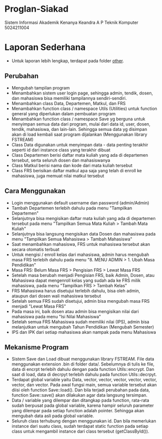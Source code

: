 # Proglan-Siakad
Sistem Informasi Akademik
Kenanya Keandra A P
Teknik Komputer
5024211004

# Laporan Sederhana
- Untuk laporan lebih lengkap, terdapat pada folder [other](https://github.com/KenanyaKAP/Proglan-Siakad/tree/main/other).

## Perubahan
- Mengubah tampilan program
- Menambahkan sistem user login page, sehingga admin, tendik, dosen, dan mahasiswa bisa memiliki tampilannya sendiri-sendiri.
- Menambahkan class Data, Departemen, Matkul, dan FRS
- Menambahkan function class / namespace Utils (Utilities) untuk function general yang diperlukan dalam pembuatan program
- Menambahkan function class / namespace Save yg berguna untuk menyimpan semua data dari program, mulai dari data id, user, dosen, tendik, mahasiswa, dan lain-lain. Sehingga semua data yg disimpan akan di load kembali saat program dijalankan (Menggunakan library FSTREAM)
- Class Data digunakan untuk menyimpan data - data penting terakhir seperti id dari instance class yang terakhir dibuat
- Class Departemen berisi daftar mata kuliah yang ada di departemen tersebut, serta seluruh dosen dan mahasiswanya
- Class Matkul berisi nama dan kode dari mata kuliah tersebut
- Class FRS berisikan daftar matkul apa saja yang telah di enroll ke mahasiswa, juga memuat nilai matkul tersebut

## Cara Menggunakan
- Login menggunakan default username dan password (admin/Admin)
- Tambah Departemen terlebih dahulu pada menu "Tampilkan Departemen"
- Selanjutnya bisa mengisikan daftar mata kuliah yang ada di departemen tersebut pada menu "Tampilkan Semua Mata Kuliah > Tambah Mata Kuliah"
- Selanjutnya bisa langsung mengisikan data Dosen dan mahasiswa pada menu "Tampilkan Semua Mahasiswa > Tambah Mahasiswa"
- Saat menambahkan mahasiswa, FRS untuk mahasiswa tersebut akan secara otomatis terbuat
- Untuk mengisi / enroll kelas dari mahasiswa, admin harus mengubah masa FRS terlebih dahulu pada menu "8. MENU ADMIN > 1. Ubah Masa Pendidikan"
- Masa FRS: Belum Masa FRS > Pengisian FRS > Lewat Masa FRS
- Setelah masa berubah menjadi Pengisian FRS, baik Admin, Dosen, atau Mahasiswa dapat mengenroll kelas yang sudah ada ke FRS milik mahasiswa, pada menu "Tampilkan FRS > Tambah Kelas"
- FRS Mahasiswa harus disetujui terlebih dahulu, bisa oleh admin, ataupun dari dosen wali mahasiswa tersebut
- Setelah semua FRS sudah disetujui, admin bisa mengubah masa FRS menjadi "Lewat Masa FRS"
- Pada masa ini, baik dosen atau admin bisa mengisikan nilai dari mahasiswa pada menu "Isi Nilai Mahasiswa"
- Setelah semua FRS Mahasiswa sudah memiliki nilai (IPS), admin bisa melanjutkan untuk mengubah Tahun Pendidikan (Mengubah Semester)
- IPS dan IPK dari setiap mahasiswa akan nampak pada menu Mahasiswa

## Mekanisme Program
- Sistem Save dan Load dibuat menggunakan library FSTREAM. File data menggunakan extension .bin di folder data/. Sebelumnya di tulis ke file, data di encrpt terlebih dahulu dengan pada function Utils::encrypt. Dan saat di load, data di decrpyt terlebih dahulu pada function Utils::decrpyt.
- Terdapat global variable yaitu Data, vector<User>, vector<Departemen>, vector<Matkul>, vector<Dosen>, vector<Tendik>, vector<Mahasiswa>, dan vector<FRS>. Pada awal fungsi main, semua variable tersebut akan diisi oleh function Save::load(). Dan bila terjadi perubahan pada data, function Save::save() akan dilakukan agar data langsung tersimpan.
- Data / variable yang dilempar dan ditangkap pada function, rata-rata sudah berpusat pada global variable, karena hampir seluruh parameter yang dilempar pada setiap function adalah pointer. Sehingga akan mengubah data asli pada global variable.
- Seluruh class terhubung dengan menggunakan id. Dan bila memerlukan instance dari suatu class, sudah terdapat static function pada setiap class untuk mengambil instance dari class tersebut (getClassById()).

